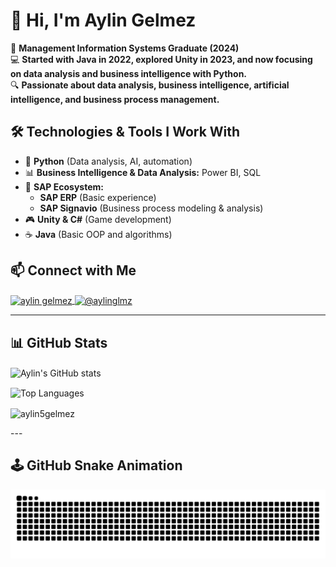 # 👋 Hi, I'm Aylin Gelmez  

📌 **Management Information Systems Graduate (2024)**  
💻 **Started with Java in 2022, explored Unity in 2023, and now focusing on data analysis and business intelligence with Python.**  
🔍 **Passionate about data analysis, business intelligence, artificial intelligence, and business process management.**  

## 🛠️ Technologies & Tools I Work With  
- 🚀 **Python** (Data analysis, AI, automation)  
- 📊 **Business Intelligence & Data Analysis:** Power BI, SQL  
- 🏢 **SAP Ecosystem:**  
  - **SAP ERP** (Basic experience)  
  - **SAP Signavio** (Business process modeling & analysis)  
- 🎮 **Unity & C#** (Game development)  
- ☕ **Java** (Basic OOP and algorithms)    

## 📫 Connect with Me  
<a href="https://linkedin.com/in/aylingelmez" target="blank">
  <img align="center" src="https://img.shields.io/badge/LinkedIn-0077B5?style=for-the-badge&logo=linkedin&logoColor=white" alt="aylin gelmez" />
</a>  
<a href="https://medium.com/@aylinglmz" target="blank">
  <img align="center" src="https://img.shields.io/badge/Medium-000000?style=for-the-badge&logo=medium&logoColor=white" alt="@aylinglmz" />
</a>  

---


## 📊 GitHub Stats  
<p>
  <img align="center" src="https://github-readme-stats.vercel.app/api?username=aylin5gelmez&show_icons=true&theme=tokyonight" alt="Aylin's GitHub stats" />
</p>

<p>
  <img align="center" src="https://github-readme-stats.vercel.app/api/top-langs?username=aylin5gelmez&layout=compact&theme=tokyonight" alt="Top Languages" />
  
</p>

<p><img align="center" src="https://github-readme-streak-stats.herokuapp.com/?user=aylin5gelmez&" alt="aylin5gelmez" /></p>
---

## 🕹️ GitHub Snake Animation  
![Snake animation](https://raw.githubusercontent.com/Aylin5gelmez/Aylin5gelmez/output/github-contribution-grid-snake.svg)
